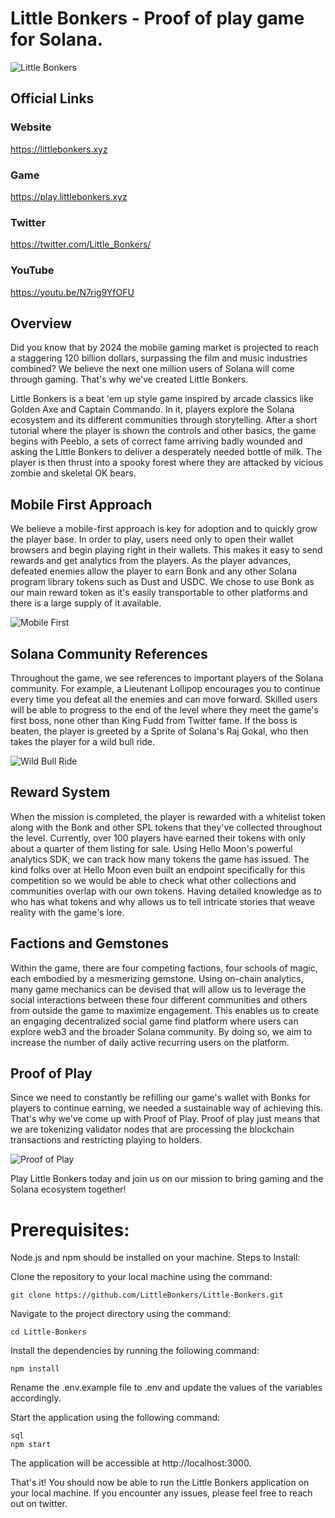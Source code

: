 # Little Bonkers - Proof of play game for Solana.

![Little Bonkers](https://littlebonkers.xyz/wp-content/uploads/2023/01/cropped-Little_Bonkers_Logo.png)

## Official Links

### Website

https://littlebonkers.xyz


### Game

https://play.littlebonkers.xyz

### Twitter

https://twitter.com/Little_Bonkers/

### YouTube

https://youtu.be/N7rig9YfOFU

## Overview 

Did you know that by 2024 the mobile gaming market is projected to reach a staggering 120 billion dollars, surpassing the film and music industries combined? We believe the next one million users of Solana will come through gaming. That's why we've created Little Bonkers.

Little Bonkers is a beat 'em up style game inspired by arcade classics like Golden Axe and Captain Commando. In it, players explore the Solana ecosystem and its different communities through storytelling. After a short tutorial where the player is shown the controls and other basics, the game begins with Peeblo, a sets of correct fame arriving badly wounded and asking the Little Bonkers to deliver a desperately needed bottle of milk. The player is then thrust into a spooky forest where they are attacked by vicious zombie and skeletal OK bears.

## Mobile First Approach
We believe a mobile-first approach is key for adoption and to quickly grow the player base. In order to play, users need only to open their wallet browsers and begin playing right in their wallets. This makes it easy to send rewards and get analytics from the players. As the player advances, defeated enemies allow the player to earn Bonk and any other Solana program library tokens such as Dust and USDC. We chose to use Bonk as our main reward token as it's easily transportable to other platforms and there is a large supply of it available.

![Mobile First](https://cdn.discordapp.com/attachments/1040108482470354984/1086737621360853062/20230318_134637.jpg)

## Solana Community References
Throughout the game, we see references to important players of the Solana community. For example, a Lieutenant Lollipop encourages you to continue every time you defeat all the enemies and can move forward. Skilled users will be able to progress to the end of the level where they meet the game's first boss, none other than King Fudd from Twitter fame. If the boss is beaten, the player is greeted by a Sprite of Solana's Raj Gokal, who then takes the player for a wild bull ride.

![Wild Bull Ride](https://cdn.discordapp.com/attachments/1040108482470354984/1086736891086372974/WhatsApp_Image_2023-03-04_at_11.23.56.jpeg)

## Reward System

When the mission is completed, the player is rewarded with a whitelist token along with the Bonk and other SPL tokens that they've collected throughout the level. Currently, over 100 players have earned their tokens with only about a quarter of them listing for sale. Using Hello Moon's powerful analytics SDK, we can track how many tokens the game has issued. The kind folks over at Hello Moon even built an endpoint specifically for this competition so we would be able to check what other collections and communities overlap with our own tokens. Having detailed knowledge as to who has what tokens and why allows us to tell intricate stories that weave reality with the game's lore.

## Factions and Gemstones

Within the game, there are four competing factions, four schools of magic, each embodied by a mesmerizing gemstone. Using on-chain analytics, many game mechanics can be devised that will allow us to leverage the social interactions between these four different communities and others from outside the game to maximize engagement. This enables us to create an engaging decentralized social game find platform where users can explore web3 and the broader Solana community. By doing so, we aim to increase the number of daily active recurring users on the platform.

## Proof of Play
Since we need to constantly be refilling our game's wallet with Bonks for players to continue earning, we needed a sustainable way of achieving this. That's why we've come up with Proof of Play. Proof of play just means that we are tokenizing validator nodes that are processing the blockchain transactions and restricting playing to holders.

![Proof of Play](https://cdn.discordapp.com/attachments/1040108482470354984/1086736226524074066/WhatsApp_Image_2023-03-14_at_16.34.25.jpeg)

Play Little Bonkers today and join us on our mission to bring gaming and the Solana ecosystem together!

# Prerequisites:

Node.js and npm should be installed on your machine.
Steps to Install:

Clone the repository to your local machine using the command:

    git clone https://github.com/LittleBonkers/Little-Bonkers.git

Navigate to the project directory using the command:

    cd Little-Bonkers

Install the dependencies by running the following command:

    npm install

Rename the .env.example file to .env and update the values of the variables accordingly.

Start the application using the following command:

    sql
    npm start
    
The application will be accessible at http://localhost:3000.

That's it! You should now be able to run the Little Bonkers application on your local machine. If you encounter any issues, please feel free to reach out on twitter.

